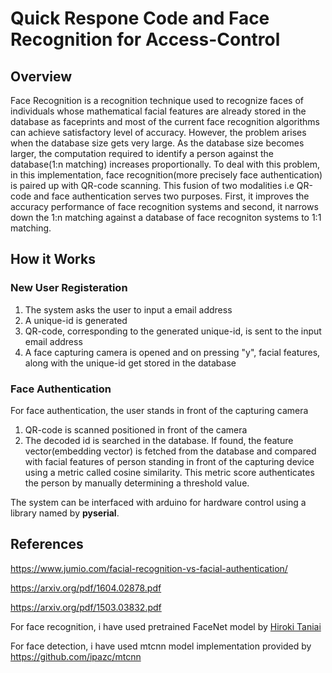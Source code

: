 # Quick Respone Code and Face Recognition for Access-Control

## Overview
Face Recognition is a recognition technique used to recognize faces of individuals whose mathematical facial features are already stored in the database as faceprints and most of the current face recognition algorithms can achieve satisfactory level of accuracy. However, the problem arises when the database size gets very large. As the database size becomes larger, the computation required to identify a person against the database(1:n matching) increases proportionally. To deal with this problem, in this implementation, face recognition(more precisely face authentication) is paired up with QR-code scanning. This fusion of two modalities i.e QR-code and face authentication serves two purposes. First, it improves the accuracy performance of face recognition systems and second, it narrows down the 1:n matching against a database of face recogniton systems to 1:1 matching.

## How it Works
### New User Registeration
1. The system asks the user to input a email address
2. A unique-id is generated  
2. QR-code, corresponding to the generated unique-id, is sent to the input email address
3. A face capturing camera is opened and on pressing "y", facial features, along with the unique-id get stored in the database

### Face Authentication
For face authentication, the user stands in front of the capturing camera
1. QR-code is scanned positioned in front of the camera
2. The decoded id is searched in the database. If found, the feature vector(embedding vector) is fetched from the database and compared with facial features of person standing in front of the capturing device using a metric called cosine similarity. This metric score authenticates the person by manually determining a threshold value. 


The system can be interfaced with arduino for hardware control using a library named by **pyserial**. 

## References
https://www.jumio.com/facial-recognition-vs-facial-authentication/

https://arxiv.org/pdf/1604.02878.pdf

https://arxiv.org/pdf/1503.03832.pdf

For face recognition, i have used pretrained FaceNet model by [Hiroki Taniai](https://drive.google.com/open?id=1pwQ3H4aJ8a6yyJHZkTwtjcL4wYWQb7bn)

For face detection, i have used mtcnn model implementation provided by https://github.com/ipazc/mtcnn
